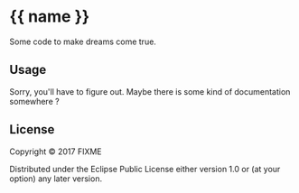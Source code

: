 # {{ name }}

Some code to make dreams come true.

## Usage

Sorry, you'll have to figure out. Maybe there is some kind of documentation somewhere ?

## License

Copyright © 2017 FIXME

Distributed under the Eclipse Public License either version 1.0 or (at
your option) any later version.
